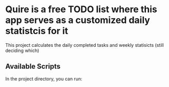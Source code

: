 # Quire is a free TODO list where this app serves as a customized daily statistcis for it

This project calculates the daily completed tasks and weekly statisicts  (still deciding which)

## Available Scripts

In the project directory, you can run:

